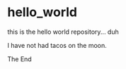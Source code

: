 # hello_world
this is the hello world repository... duh


I have not had tacos on the moon. 

The End
